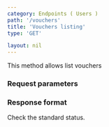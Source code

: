 ```yaml
---
category: Endpoints ( Users )
path: '/vouchers'
title: 'Vouchers listing'
type: 'GET'

layout: nil
---
```


This method allows list vouchers

### Request parameters

### Response format

Check the standard status.